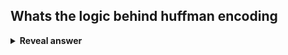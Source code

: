 ## Whats the logic behind huffman encoding
<details>
<summary><b>Reveal answer</b></summary>
Make higher probability symbols be encoded smaller!
</details>
